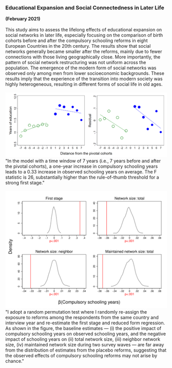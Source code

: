 ### Educational Expansion and Social Connectedness in Later Life
**(February 2021)**
<br>
<br>
This study aims to assess the lifelong effects of educational expansion on social networks in later life, especially focusing on the comparison of birth cohorts before and after the compulsory schooling reforms in eight European Countries in the 20th century. The results show that social networks generally became smaller after the reforms, mainly due to fewer connections with those living geographically close. More importantly, the pattern of social network restructuring was not uniform across the population. The emergence of the modern form of social networks was observed only among men from lower socioeconomic backgrounds. These results imply that the experience of the transition into modern society was highly heterogeneous, resulting in different forms of social life in old ages.
<br>
<br>
![fig1](/assets/abstract/schooling_fig1.png)
"In the model with a time window of 7 years (i.e., 7 years before and after the pivotal cohorts), a one-year increase in compulsory schooling years leads to a 0.33 increase in observed schooling years on average. The F statistic is 26, substantially higher than the rule-of-thumb threshold for a strong first stage."
<br>
<br>
![fig2](/assets/abstract/schooling_fig2.svg)
"I adopt a random permutation test where I randomly re-assign the exposure to reforms among the respondents from the same country and interview year and re-estimate the first stage and reduced form regression. As shown in the figure, the baseline estimates — (i) the positive impact of compulsory schooling years on observed schooling years, and the negative impact of schooling years on (ii) total network size, (iii) neighbor network size, (iv) maintained network size during two survey waves — are far away from the distribution of estimates from the placebo reforms, suggesting that the observed effects of compulsory schooling reforms may not arise by chance."
